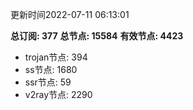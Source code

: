 更新时间2022-07-11 06:13:01

**总订阅: 377**
**总节点: 15584**
**有效节点: 4423**
- trojan节点: 394
- ss节点: 1680
- ssr节点: 59
- v2ray节点: 2290
